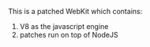This is a patched WebKit which contains:

1. V8 as the javascript engine
2. patches run on top of NodeJS